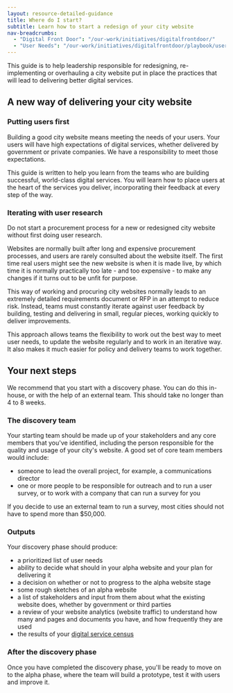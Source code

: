 ```yaml
---
layout: resource-detailed-guidance
title: Where do I start?
subtitle: Learn how to start a redesign of your city website
nav-breadcrumbs:
  - "Digital Front Door": "/our-work/initiatives/digitalfrontdoor/"
  - "User Needs": "/our-work/initiatives/digitalfrontdoor/playbook/user-needs/"
---
```


This guide is to help leadership responsible for redesigning, re-implementing or overhauling a city website put in place the practices that will lead to delivering better digital services. 

## A new way of delivering your city website

### Putting users first

Building a good city website means meeting the needs of your users. Your users will have high expectations of digital services, whether delivered by government or private companies. We have a responsibility to meet those expectations. 

This guide is written to help you learn from the teams who are building successful, world-class digital services. You will learn how to place users at the heart of the services you deliver, incorporating their feedback at every step of the way. 

### Iterating with user research

Do not start a procurement process for a new or redesigned city website without first doing user research. 

Websites are normally built after long and expensive procurement processes, and users are rarely consulted about the website itself. The first time real users might see the new website is when it is made live, by which time it is normally practically too late - and too expensive - to make any changes if it turns out to be unfit for purpose. 

This way of working and procuring city websites normally leads to an extremely detailed requirements document or RFP in an attempt to reduce risk. Instead, teams must constantly iterate against user feedback by building, testing and delivering in small, regular pieces, working quickly to deliver improvements.

This approach allows teams the flexibility to work out the best way to meet user needs, to update the website regularly and to work in an iterative way. It also makes it much easier for policy and delivery teams to work together.

## Your next steps

We recommend that you start with a discovery phase. You can do this in-house, or with the help of an external team. This should take no longer than 4 to 8 weeks. 

### The discovery team

Your starting team should be made up of your stakeholders and any core members that you've identified, including the person responsible for the quality and usage of your city's website. A good set of core team members would include:

 - someone to lead the overall project, for example, a communications director
 - one or more people to be responsible for outreach and to run a user survey, or to work with a company that can run a survey for you
 
 If you decide to use an external team to run a survey, most cities should not have to spend more than $50,000.

### Outputs

Your discovery phase should produce:

 - a prioritized list of user needs
 - ability to decide what should in your alpha website and your plan for delivering it 
 - a decision on whether or not to progress to the alpha website stage
 - some rough sketches of an alpha website
 - a list of stakeholders and input from them about what the existing website does, whether by government or third parties 
 - a review of your website analytics (website traffic) to understand how many and pages and documents you have, and how frequently they are used
 - the results of your [digital service census](https://service-census.herokuapp.com)

### After the discovery phase

Once you have completed the discovery phase, you'll be ready to move on to the alpha phase, where the team will build a prototype, test it with users and improve it.